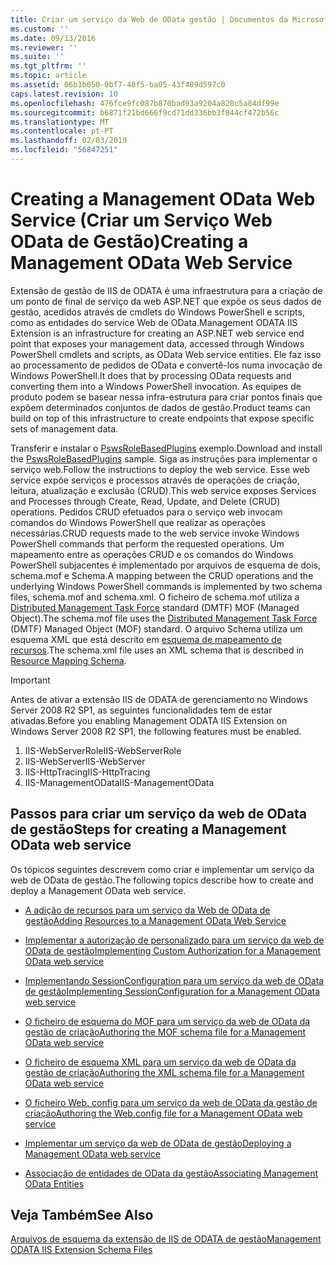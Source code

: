 ```yaml
---
title: Criar um serviço da Web de OData gestão | Documentos da Microsoft
ms.custom: ''
ms.date: 09/13/2016
ms.reviewer: ''
ms.suite: ''
ms.tgt_pltfrm: ''
ms.topic: article
ms.assetid: 06b1b050-0bf7-48f5-ba05-43f489d597c0
caps.latest.revision: 10
ms.openlocfilehash: 476fce9fc087b870bad93a9204a820c5a84df99e
ms.sourcegitcommit: b6871f21bd666f9cd71dd336bb3f844cf472b56c
ms.translationtype: MT
ms.contentlocale: pt-PT
ms.lasthandoff: 02/03/2019
ms.locfileid: "56847251"
---
```

# <a name="creating-a-management-odata-web-service"></a><span data-ttu-id="ae265-102">Creating a Management OData Web Service (Criar um Serviço Web OData de Gestão)</span><span class="sxs-lookup"><span data-stu-id="ae265-102">Creating a Management OData Web Service</span></span>

<span data-ttu-id="ae265-103">Extensão de gestão de IIS de ODATA é uma infraestrutura para a criação de um ponto de final de serviço da web ASP.NET que expõe os seus dados de gestão, acedidos através de cmdlets do Windows PowerShell e scripts, como as entidades do service Web de OData.</span><span class="sxs-lookup"><span data-stu-id="ae265-103">Management ODATA IIS Extension is an infrastructure for creating an ASP.NET web service end point that exposes your management data, accessed through Windows PowerShell cmdlets and scripts, as OData Web service entities.</span></span> <span data-ttu-id="ae265-104">Ele faz isso ao processamento de pedidos de OData e convertê-los numa invocação de Windows PowerShell.</span><span class="sxs-lookup"><span data-stu-id="ae265-104">It does that by processing OData requests and converting them into a Windows PowerShell invocation.</span></span> <span data-ttu-id="ae265-105">As equipes de produto podem se basear nessa infra-estrutura para criar pontos finais que expõem determinados conjuntos de dados de gestão.</span><span class="sxs-lookup"><span data-stu-id="ae265-105">Product teams can build on top of this infrastructure to create endpoints that expose specific sets of management data.</span></span>

<span data-ttu-id="ae265-106">Transferir e instalar o [PswsRoleBasedPlugins](https://code.msdn.microsoft.com:443/windowsdesktop/PswsRoleBasedPlugins-9c79b75a) exemplo.</span><span class="sxs-lookup"><span data-stu-id="ae265-106">Download and install the [PswsRoleBasedPlugins](https://code.msdn.microsoft.com:443/windowsdesktop/PswsRoleBasedPlugins-9c79b75a) sample.</span></span> <span data-ttu-id="ae265-107">Siga as instruções para implementar o serviço web.</span><span class="sxs-lookup"><span data-stu-id="ae265-107">Follow the instructions to deploy the web service.</span></span> <span data-ttu-id="ae265-108">Esse web service expõe serviços e processos através de operações de criação, leitura, atualização e exclusão (CRUD).</span><span class="sxs-lookup"><span data-stu-id="ae265-108">This web service exposes Services and Processes through Create, Read, Update, and Delete (CRUD) operations.</span></span> <span data-ttu-id="ae265-109">Pedidos CRUD efetuados para o serviço web invocam comandos do Windows PowerShell que realizar as operações necessárias.</span><span class="sxs-lookup"><span data-stu-id="ae265-109">CRUD requests made to the web service invoke  Windows PowerShell commands that perform the requested operations.</span></span> <span data-ttu-id="ae265-110">Um mapeamento entre as operações CRUD e os comandos do Windows PowerShell subjacentes é implementado por arquivos de esquema de dois, schema.mof e Schema.</span><span class="sxs-lookup"><span data-stu-id="ae265-110">A mapping between the CRUD operations and the underlying Windows PowerShell commands is implemented by two schema files, schema.mof and schema.xml.</span></span> <span data-ttu-id="ae265-111">O ficheiro de schema.mof utiliza a [Distributed Management Task Force](https://www.dmtf.org/) standard (DMTF) MOF (Managed Object).</span><span class="sxs-lookup"><span data-stu-id="ae265-111">The schema.mof file uses the [Distributed Management  Task Force](https://www.dmtf.org/) (DMTF) Managed Object (MOF) standard.</span></span> <span data-ttu-id="ae265-112">O arquivo Schema utiliza um esquema XML que está descrito em [esquema de mapeamento de recursos](./resource-mapping-schema.md).</span><span class="sxs-lookup"><span data-stu-id="ae265-112">The schema.xml file uses an XML schema that is described in [Resource Mapping Schema](./resource-mapping-schema.md).</span></span>

> [!IMPORTANT]
> <span data-ttu-id="ae265-113">Antes de ativar a extensão IIS de ODATA de gerenciamento no Windows Server 2008 R2 SP1, as seguintes funcionalidades tem de estar ativadas.</span><span class="sxs-lookup"><span data-stu-id="ae265-113">Before you enabling Management ODATA IIS Extension on Windows Server 2008 R2 SP1, the following features must be enabled.</span></span>
>
> 1.  <span data-ttu-id="ae265-114">IIS-WebServerRole</span><span class="sxs-lookup"><span data-stu-id="ae265-114">IIS-WebServerRole</span></span>
> 2.  <span data-ttu-id="ae265-115">IIS-WebServer</span><span class="sxs-lookup"><span data-stu-id="ae265-115">IIS-WebServer</span></span>
> 3.  <span data-ttu-id="ae265-116">IIS-HttpTracing</span><span class="sxs-lookup"><span data-stu-id="ae265-116">IIS-HttpTracing</span></span>
> 4.  <span data-ttu-id="ae265-117">IIS-ManagementOData</span><span class="sxs-lookup"><span data-stu-id="ae265-117">IIS-ManagementOData</span></span>

## <a name="steps-for-creating-a-management-odata-web-service"></a><span data-ttu-id="ae265-118">Passos para criar um serviço da web de OData de gestão</span><span class="sxs-lookup"><span data-stu-id="ae265-118">Steps for creating a Management OData web service</span></span>

<span data-ttu-id="ae265-119">Os tópicos seguintes descrevem como criar e implementar um serviço da web de OData de gestão.</span><span class="sxs-lookup"><span data-stu-id="ae265-119">The following topics describe how to create and deploy a Management OData web service.</span></span>

- [<span data-ttu-id="ae265-120">A adição de recursos para um serviço da Web de OData de gestão</span><span class="sxs-lookup"><span data-stu-id="ae265-120">Adding Resources to a Management OData Web Service</span></span>](./adding-resources-to-a-management-odata-web-service.md)

- [<span data-ttu-id="ae265-121">Implementar a autorização de personalizado para um serviço da web de OData de gestão</span><span class="sxs-lookup"><span data-stu-id="ae265-121">Implementing Custom Authorization for a Management OData web service</span></span>](./implementing-custom-authorization-for-a-management-odata-web-service.md)

- [<span data-ttu-id="ae265-122">Implementando SessionConfiguration para um serviço da web de OData de gestão</span><span class="sxs-lookup"><span data-stu-id="ae265-122">Implementing SessionConfiguration for a Management OData web service</span></span>](./implementing-sessionconfiguration-for-a-management-odata-web-service.md)

- [<span data-ttu-id="ae265-123">O ficheiro de esquema do MOF para um serviço da web de OData da gestão de criação</span><span class="sxs-lookup"><span data-stu-id="ae265-123">Authoring the MOF schema file for a Management OData web service</span></span>](./authoring-the-mof-schema-file-for-a-management-odata-web-service.md)

- [<span data-ttu-id="ae265-124">O ficheiro de esquema XML para um serviço da web de OData da gestão de criação</span><span class="sxs-lookup"><span data-stu-id="ae265-124">Authoring the XML schema file for a Management OData web service</span></span>](./authoring-the-xml-schema-file-for-a-management-odata-web-service.md)

- [<span data-ttu-id="ae265-125">O ficheiro Web. config para um serviço da web de OData da gestão de criação</span><span class="sxs-lookup"><span data-stu-id="ae265-125">Authoring the Web.config file for a Management OData web service</span></span>](./authoring-the-web-config-file-for-a-management-odata-web-service.md)

- [<span data-ttu-id="ae265-126">Implementar um serviço da web de OData de gestão</span><span class="sxs-lookup"><span data-stu-id="ae265-126">Deploying a Management OData web service</span></span>](./deploying-a-management-odata-web-service.md)

- [<span data-ttu-id="ae265-127">Associação de entidades de OData da gestão</span><span class="sxs-lookup"><span data-stu-id="ae265-127">Associating Management OData Entities</span></span>](./associating-management-odata-entities.md)

## <a name="see-also"></a><span data-ttu-id="ae265-128">Veja Também</span><span class="sxs-lookup"><span data-stu-id="ae265-128">See Also</span></span>

[<span data-ttu-id="ae265-129">Arquivos de esquema da extensão de IIS de ODATA de gestão</span><span class="sxs-lookup"><span data-stu-id="ae265-129">Management ODATA IIS Extension Schema Files</span></span>](./management-odata-iis-extension-schema-files.md)
